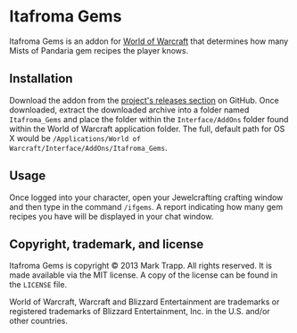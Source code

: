 # Itafroma Gems

Itafroma Gems is an addon for [World of Warcraft][1] that determines how many Mists of Pandaria gem recipes the player knows.

## Installation 

Download the addon from the [project's releases section][2] on GitHub. Once downloaded, extract the downloaded archive into a folder named `Itafroma_Gems` and place the folder within the `Interface/AddOns` folder found within the World of Warcraft application folder. The full, default path for OS X would be `/Applications/World of Warcraft/Interface/AddOns/Itafroma_Gems`.

## Usage

Once logged into your character, open your Jewelcrafting crafting window and then type in the command `/ifgems`. A report indicating how many gem recipes you have will be displayed in your chat window. 

## Copyright, trademark, and license

Itafroma Gems is copyright © 2013 Mark Trapp. All rights reserved. It is made available via the MIT license. A copy of the license can be found in the `LICENSE` file.

World of Warcraft, Warcraft and Blizzard Entertainment are trademarks or registered trademarks of Blizzard Entertainment, Inc. in the U.S. and/or other countries.

[1]: http://battle.net/wow/ "World of Warcraft website"
[2]: https://github.com/itafroma/Itafroma_Gems/releases "Itafroma Gems releases"
